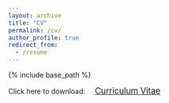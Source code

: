 ```yaml
---
layout: archive
title: "CV"
permalink: /cv/
author_profile: true
redirect_from:
  - /resume
---
```


{% include base_path %}

<span style="font-size: 100%;">Click here to download: &nbsp;&nbsp;&nbsp;</span> <a href="{{base.url}}/assets/files/FranceschettoGiacomoCV_Jan25.pdf" target="_blank" class="btn btn-success"><span style="font-size: 120%;">Curriculum Vitae</span></a>
